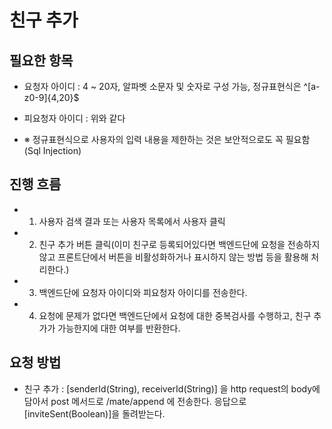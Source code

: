 # 친구 추가

## 필요한 항목
- 요청자 아이디 : 4 ~ 20자, 알파벳 소문자 및 숫자로 구성 가능, 정규표현식은 ^[a-z0-9]{4,20}$
- 피요청자 아이디 : 위와 같다

- ※ 정규표현식으로 사용자의 입력 내용을 제한하는 것은 보안적으로도 꼭 필요함(Sql Injection)

## 진행 흐름
- 1. 사용자 검색 결과 또는 사용자 목록에서 사용자 클릭
- 2. 친구 추가 버튼 클릭(이미 친구로 등록되어있다면 백엔드단에 요청을 전송하지 않고 프론트단에서 버튼을 비활성화하거나 표시하지 않는 방법 등을 활용해 처리한다.)
- 3. 백엔드단에 요청자 아이디와 피요청자 아이디를 전송한다.
- 4. 요청에 문제가 없다면 백엔드단에서 요청에 대한 중복검사를 수행하고, 친구 추가가 가능한지에 대한 여부를 반환한다.  

## 요청 방법
- 친구 추가 : [senderId(String), receiverId(String)] 을 http request의 body에 담아서 post 메서드로 /mate/append 에 전송한다. 응답으로 [inviteSent(Boolean)]을 돌려받는다.